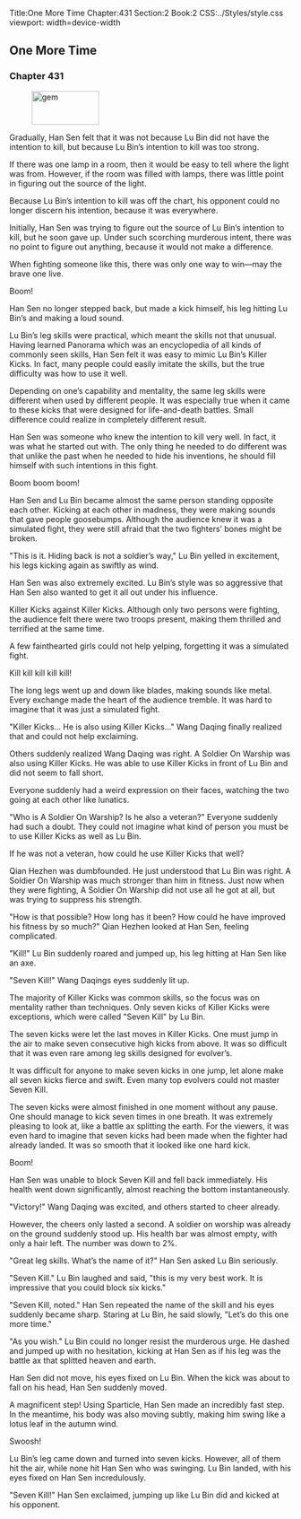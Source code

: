 Title:One More Time 
Chapter:431 
Section:2 
Book:2 
CSS:../Styles/style.css 
viewport: width=device-width
  
## One More Time
### Chapter 431
  
<figure>
	<img src="../Images/gem.gif" alt="gem" id="gem" width="120" height="60" />
</figure>
  

  
Gradually, Han Sen felt that it was not because Lu Bin did not have the intention to kill, but because Lu Bin’s intention to kill was too strong.

If there was one lamp in a room, then it would be easy to tell where the light was from. However, if the room was filled with lamps, there was little point in figuring out the source of the light.

Because Lu Bin’s intention to kill was off the chart, his opponent could no longer discern his intention, because it was everywhere.

Initially, Han Sen was trying to figure out the source of Lu Bin’s intention to kill, but he soon gave up. Under such scorching murderous intent, there was no point to figure out anything, because it would not make a difference.

When fighting someone like this, there was only one way to win—may the brave one live.

Boom!

Han Sen no longer stepped back, but made a kick himself, his leg hitting Lu Bin’s and making a loud sound.

Lu Bin’s leg skills were practical, which meant the skills not that unusual. Having learned Panorama which was an encyclopedia of all kinds of commonly seen skills, Han Sen felt it was easy to mimic Lu Bin’s Killer Kicks. In fact, many people could easily imitate the skills, but the true difficulty was how to use it well.

Depending on one’s capability and mentality, the same leg skills were different when used by different people. It was especially true when it came to these kicks that were designed for life-and-death battles. Small difference could realize in completely different result.

Han Sen was someone who knew the intention to kill very well. In fact, it was what he started out with. The only thing he needed to do different was that unlike the past when he needed to hide his inventions, he should fill himself with such intentions in this fight.

Boom boom boom!

Han Sen and Lu Bin became almost the same person standing opposite each other. Kicking at each other in madness, they were making sounds that gave people goosebumps. Although the audience knew it was a simulated fight, they were still afraid that the two fighters’ bones might be broken.

"This is it. Hiding back is not a soldier’s way," Lu Bin yelled in excitement, his legs kicking again as swiftly as wind.

Han Sen was also extremely excited. Lu Bin’s style was so aggressive that Han Sen also wanted to get it all out under his influence.

Killer Kicks against Killer Kicks. Although only two persons were fighting, the audience felt there were two troops present, making them thrilled and terrified at the same time.

A few fainthearted girls could not help yelping, forgetting it was a simulated fight.

Kill kill kill kill kill!

The long legs went up and down like blades, making sounds like metal. Every exchange made the heart of the audience tremble. It was hard to imagine that it was just a simulated fight.

"Killer Kicks… He is also using Killer Kicks…" Wang Daqing finally realized that and could not help exclaiming.

Others suddenly realized Wang Daqing was right. A Soldier On Warship was also using Killer Kicks. He was able to use Killer Kicks in front of Lu Bin and did not seem to fall short.

Everyone suddenly had a weird expression on their faces, watching the two going at each other like lunatics.

"Who is A Soldier On Warship? Is he also a veteran?" Everyone suddenly had such a doubt. They could not imagine what kind of person you must be to use Killer Kicks as well as Lu Bin.

If he was not a veteran, how could he use Killer Kicks that well?

Qian Hezhen was dumbfounded. He just understood that Lu Bin was right. A Soldier On Warship was much stronger than him in fitness. Just now when they were fighting, A Soldier On Warship did not use all he got at all, but was trying to suppress his strength.

"How is that possible? How long has it been? How could he have improved his fitness by so much?" Qian Hezhen looked at Han Sen, feeling complicated.

"Kill!" Lu Bin suddenly roared and jumped up, his leg hitting at Han Sen like an axe.

"Seven Kill!" Wang Daqings eyes suddenly lit up.

The majority of Killer Kicks was common skills, so the focus was on mentality rather than techniques. Only seven kicks of Killer Kicks were exceptions, which were called "Seven Kill" by Lu Bin.

The seven kicks were let the last moves in Killer Kicks. One must jump in the air to make seven consecutive high kicks from above. It was so difficult that it was even rare among leg skills designed for evolver’s.

It was difficult for anyone to make seven kicks in one jump, let alone make all seven kicks fierce and swift. Even many top evolvers could not master Seven Kill.

The seven kicks were almost finished in one moment without any pause. One should manage to kick seven times in one breath. It was extremely pleasing to look at, like a battle ax splitting the earth. For the viewers, it was even hard to imagine that seven kicks had been made when the fighter had already landed. It was so smooth that it looked like one hard kick.

Boom!

Han Sen was unable to block Seven Kill and fell back immediately. His health went down significantly, almost reaching the bottom instantaneously.

"Victory!" Wang Daqing was excited, and others started to cheer already.

However, the cheers only lasted a second. A soldier on worship was already on the ground suddenly stood up. His health bar was almost empty, with only a hair left. The number was down to 2%.

"Great leg skills. What’s the name of it?" Han Sen asked Lu Bin seriously.

"Seven Kill." Lu Bin laughed and said, "this is my very best work. It is impressive that you could block six kicks."

"Seven Kill, noted." Han Sen repeated the name of the skill and his eyes suddenly became sharp. Staring at Lu Bin, he said slowly, "Let’s do this one more time."

"As you wish." Lu Bin could no longer resist the murderous urge. He dashed and jumped up with no hesitation, kicking at Han Sen as if his leg was the battle ax that splitted heaven and earth.

Han Sen did not move, his eyes fixed on Lu Bin. When the kick was about to fall on his head, Han Sen suddenly moved.

A magnificent step! Using Sparticle, Han Sen made an incredibly fast step. In the meantime, his body was also moving subtly, making him swing like a lotus leaf in the autumn wind.

Swoosh!

Lu Bin’s leg came down and turned into seven kicks. However, all of them hit the air, while none hit Han Sen who was swinging. Lu Bin landed, with his eyes fixed on Han Sen incredulously.

"Seven Kill!" Han Sen exclaimed, jumping up like Lu Bin did and kicked at his opponent.